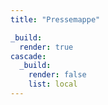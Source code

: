```yaml
---
title: "Pressemappe"

_build:
  render: true
cascade:
  _build:
    render: false
    list: local
---
```

